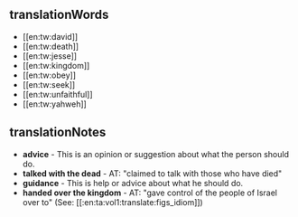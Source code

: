 ## translationWords

* [[en:tw:david]]
* [[en:tw:death]]
* [[en:tw:jesse]]
* [[en:tw:kingdom]]
* [[en:tw:obey]]
* [[en:tw:seek]]
* [[en:tw:unfaithful]]
* [[en:tw:yahweh]]

## translationNotes

* **advice** - This is an opinion or suggestion about what the person should do.
* **talked with the dead** - AT: "claimed to talk with those who have died"
* **guidance** - This is help or advice about what he should do.
* **handed over the kingdom** - AT: "gave control of the people of Israel over to" (See: [[:en:ta:vol1:translate:figs_idiom]])
